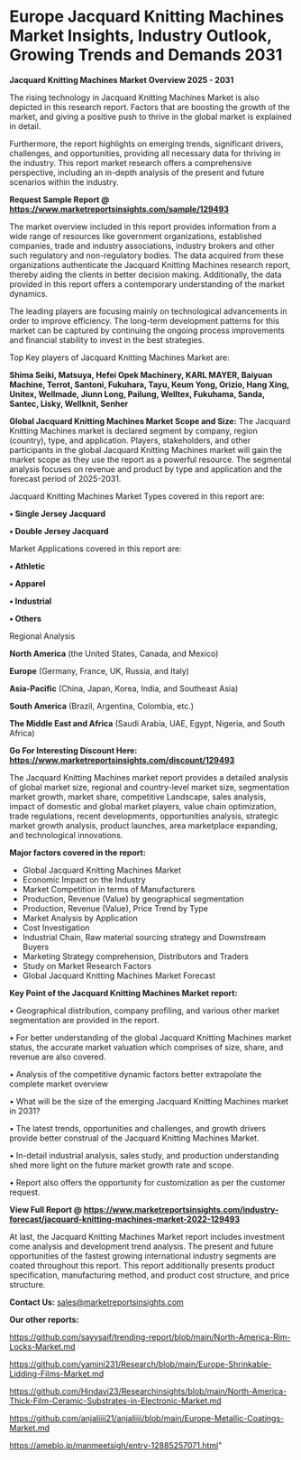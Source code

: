# Europe Jacquard Knitting Machines Market Insights, Industry Outlook, Growing Trends and Demands 2031

<Strong> Jacquard Knitting Machines Market Overview 2025 - 2031</strong>

The rising technology in Jacquard Knitting Machines Market is also depicted in this research report. Factors that are boosting the growth of the market, and giving a positive push to thrive in the global market is explained in detail.

Furthermore, the report highlights on emerging trends, significant drivers, challenges, and opportunities, providing all necessary data for thriving in the industry. This report market research offers a comprehensive perspective, including an in-depth analysis of the present and future scenarios within the industry.

<strong>Request Sample Report @ <a href=https://www.marketreportsinsights.com/sample/129493>https://www.marketreportsinsights.com/sample/129493</a></strong>

The market overview included in this report provides information from a wide range of resources like government organizations, established companies, trade and industry associations, industry brokers and other such regulatory and non-regulatory bodies. The data acquired from these organizations authenticate the Jacquard Knitting Machines research report, thereby aiding the clients in better decision making. Additionally, the data provided in this report offers a contemporary understanding of the market dynamics.

The leading players are focusing mainly on technological advancements in order to improve efficiency. The long-term development patterns for this market can be captured by continuing the ongoing process improvements and financial stability to invest in the best strategies.

Top Key players of Jacquard Knitting Machines Market are:

<strong>Shima Seiki, Matsuya, Hefei Opek Machinery, KARL MAYER, Baiyuan Machine, Terrot, Santoni, Fukuhara, Tayu, Keum Yong, Orizio, Hang Xing, Unitex, Wellmade, Jiunn Long, Pailung, Welltex, Fukuhama, Sanda, Santec, Lisky, Wellknit, Senher</strong>

<strong><b>Global Jacquard Knitting Machines Market Scope and Size:</b></strong>
The Jacquard Knitting Machines market is declared segment by company, region (country), type, and application. Players, stakeholders, and other participants in the global Jacquard Knitting Machines market will gain the market scope as they use the report as a powerful resource. The segmental analysis focuses on revenue and product by type and application and the forecast period of 2025-2031.

Jacquard Knitting Machines Market Types covered in this report are:

<strong>• Single Jersey Jacquard

• Double Jersey Jacquard</strong>

Market Applications covered in this report are:

<strong>• Athletic

• Apparel

• Industrial

• Others</strong> 

Regional Analysis

<strong>North America</strong> (the United States, Canada, and Mexico)

<strong>Europe</strong> (Germany, France, UK, Russia, and Italy)

<strong>Asia-Pacific</strong> (China, Japan, Korea, India, and Southeast Asia)

<strong>South America</strong> (Brazil, Argentina, Colombia, etc.)

<strong>The Middle East and Africa</strong> (Saudi Arabia, UAE, Egypt, Nigeria, and South Africa)

<strong>Go For Interesting Discount Here: <a href=https://www.marketreportsinsights.com/discount/129493>https://www.marketreportsinsights.com/discount/129493</a></strong>

The Jacquard Knitting Machines market report provides a detailed analysis of global market size, regional and country-level market size, segmentation market growth, market share, competitive Landscape, sales analysis, impact of domestic and global market players, value chain optimization, trade regulations, recent developments, opportunities analysis, strategic market growth analysis, product launches, area marketplace expanding, and technological innovations.

<strong><b>Major factors covered in the report:</b></strong>
<ul>
  <li>Global Jacquard Knitting Machines Market </li>
  <li>Economic Impact on the Industry</li>
  <li>Market Competition in terms of Manufacturers</li>
  <li>Production, Revenue (Value) by geographical segmentation</li>
  <li>Production, Revenue (Value), Price Trend by Type</li>
  <li>Market Analysis by Application</li>
  <li>Cost Investigation</li>
  <li>Industrial Chain, Raw material sourcing strategy and Downstream Buyers</li>
  <li>Marketing Strategy comprehension, Distributors and Traders</li>
  <li>Study on Market Research Factors</li>
  <li>Global Jacquard Knitting Machines Market Forecast</li>
</ul>

<strong><b>Key Point of the Jacquard Knitting Machines Market report:</b></strong>

• Geographical distribution, company profiling, and various other market segmentation are provided in the report.

• For better understanding of the global Jacquard Knitting Machines market status, the accurate market valuation which comprises of size, share, and revenue are also covered.

• Analysis of the competitive dynamic factors better extrapolate the complete market overview

• What will be the size of the emerging Jacquard Knitting Machines market in 2031?

• The latest trends, opportunities and challenges, and growth drivers provide better construal of the Jacquard Knitting Machines Market.

• In-detail industrial analysis, sales study, and production understanding shed more light on the future market growth rate and scope.

• Report also offers the opportunity for customization as per the customer request.

<strong><b>View Full Report @ <a href=https://www.marketreportsinsights.com/industry-forecast/jacquard-knitting-machines-market-2022-129493>https://www.marketreportsinsights.com/industry-forecast/jacquard-knitting-machines-market-2022-129493</a></b></strong>


At last, the Jacquard Knitting Machines Market report includes investment come analysis and development trend analysis. The present and future opportunities of the fastest growing international industry segments are coated throughout this report. This report additionally presents product specification, manufacturing method, and product cost structure, and price structure.

<strong>Contact Us:</strong>
sales@marketreportsinsights.com

<strong>Our other reports:</strong>

<a href=https://github.com/sayysaif/trending-report/blob/main/North-America-Rim-Locks-Market.md>https://github.com/sayysaif/trending-report/blob/main/North-America-Rim-Locks-Market.md</a>

<a href=https://github.com/yamini231/Research/blob/main/Europe-Shrinkable-Lidding-Films-Market.md>https://github.com/yamini231/Research/blob/main/Europe-Shrinkable-Lidding-Films-Market.md</a>

<a href=https://github.com/Hindavi23/Researchinsights/blob/main/North-America-Thick-Film-Ceramic-Substrates-in-Electronic-Market.md>https://github.com/Hindavi23/Researchinsights/blob/main/North-America-Thick-Film-Ceramic-Substrates-in-Electronic-Market.md</a>

<a href=https://github.com/anjaliiii21/anjaliiii/blob/main/Europe-Metallic-Coatings-Market.md>https://github.com/anjaliiii21/anjaliiii/blob/main/Europe-Metallic-Coatings-Market.md</a>

<a href=https://ameblo.jp/manmeetsigh/entry-12885257071.html>https://ameblo.jp/manmeetsigh/entry-12885257071.html</a>"
